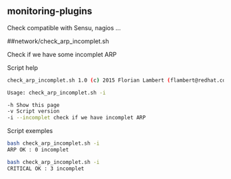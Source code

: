 ## monitoring-plugins
Check compatible with Sensu, nagios ...

##network/check_arp_incomplet.sh

Check if we have some incomplet ARP

Script help

```bash
check_arp_incomplet.sh 1.0 (c) 2015 Florian Lambert (flambert@redhat.com)

Usage: check_arp_incomplet.sh -i

-h Show this page
-v Script version
-i --incomplet check if we have incomplet ARP
```

Script exemples

```bash
bash check_arp_incomplet.sh -i
ARP OK : 0 incomplet

bash check_arp_incomplet.sh -i
CRITICAL OK : 3 incomplet
```
